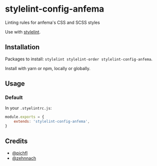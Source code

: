 # stylelint-config-anfema

Linting rules for anfema's CSS and SCSS styles

Use with [stylelint](https://stylelint.io).



## Installation

Packages to install: `stylelint stylelint-order stylelint-config-anfema`.

Install with yarn or npm, locally or globally. 



## Usage

### Default

In your `.styelintrc.js`:

```js
module.exports = {
	extends: 'stylelint-config-anfema',
}
```



## Credits

- [@pichfl](https://github.com/pichfl) 
- [@zehnnach](https://github.com/zehnnach)
